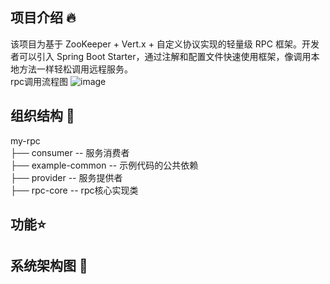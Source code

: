 ## 项目介绍 🔥
该项目为基于 ZooKeeper + Vert.x + 自定义协议实现的轻量级 RPC 框架。开发者可以引入 Spring Boot Starter，通过注解和配置文件快速使用框架，像调用本地方法一样轻松调用远程服务。  
rpc调用流程图
![image](https://github.com/shuiking/my-rpc/assets/86963048/bca5fa90-538c-4646-8dfc-f7e6a829cc35)

## 组织结构 🚀
my-rpc  
├── consumer        -- 服务消费者  
├── example-common  -- 示例代码的公共依赖  
├── provider        -- 服务提供者  
├── rpc-core        -- rpc核心实现类


## 功能⭐   

## 系统架构图 💫




